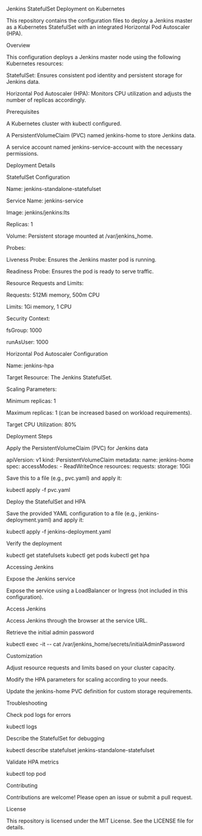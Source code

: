 Jenkins StatefulSet Deployment on Kubernetes

This repository contains the configuration files to deploy a Jenkins master as a Kubernetes StatefulSet with an integrated Horizontal Pod Autoscaler (HPA).

Overview

This configuration deploys a Jenkins master node using the following Kubernetes resources:

StatefulSet: Ensures consistent pod identity and persistent storage for Jenkins data.

Horizontal Pod Autoscaler (HPA): Monitors CPU utilization and adjusts the number of replicas accordingly.

Prerequisites

A Kubernetes cluster with kubectl configured.

A PersistentVolumeClaim (PVC) named jenkins-home to store Jenkins data.

A service account named jenkins-service-account with the necessary permissions.

Deployment Details

StatefulSet Configuration

Name: jenkins-standalone-statefulset

Service Name: jenkins-service

Image: jenkins/jenkins:lts

Replicas: 1

Volume: Persistent storage mounted at /var/jenkins_home.

Probes:

Liveness Probe: Ensures the Jenkins master pod is running.

Readiness Probe: Ensures the pod is ready to serve traffic.

Resource Requests and Limits:

Requests: 512Mi memory, 500m CPU

Limits: 1Gi memory, 1 CPU

Security Context:

fsGroup: 1000

runAsUser: 1000

Horizontal Pod Autoscaler Configuration

Name: jenkins-hpa

Target Resource: The Jenkins StatefulSet.

Scaling Parameters:

Minimum replicas: 1

Maximum replicas: 1 (can be increased based on workload requirements).

Target CPU Utilization: 80%

Deployment Steps

Apply the PersistentVolumeClaim (PVC) for Jenkins data

apiVersion: v1
kind: PersistentVolumeClaim
metadata:
  name: jenkins-home
spec:
  accessModes:
    - ReadWriteOnce
  resources:
    requests:
      storage: 10Gi

Save this to a file (e.g., pvc.yaml) and apply it:

kubectl apply -f pvc.yaml

Deploy the StatefulSet and HPA

Save the provided YAML configuration to a file (e.g., jenkins-deployment.yaml) and apply it:

kubectl apply -f jenkins-deployment.yaml

Verify the deployment

kubectl get statefulsets
kubectl get pods
kubectl get hpa

Accessing Jenkins

Expose the Jenkins service

Expose the service using a LoadBalancer or Ingress (not included in this configuration).

Access Jenkins

Access Jenkins through the browser at the service URL.

Retrieve the initial admin password

kubectl exec -it <jenkins-pod-name> -- cat /var/jenkins_home/secrets/initialAdminPassword

Customization

Adjust resource requests and limits based on your cluster capacity.

Modify the HPA parameters for scaling according to your needs.

Update the jenkins-home PVC definition for custom storage requirements.

Troubleshooting

Check pod logs for errors

kubectl logs <jenkins-pod-name>

Describe the StatefulSet for debugging

kubectl describe statefulset jenkins-standalone-statefulset

Validate HPA metrics

kubectl top pod

Contributing

Contributions are welcome! Please open an issue or submit a pull request.

License

This repository is licensed under the MIT License. See the LICENSE file for details.

